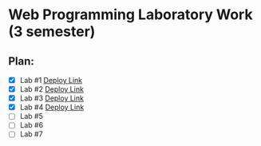 # Web Programming Laboratory Work (3 semester)
## Plan:
- [x] Lab #1  [Deploy Link](https://shavuhas.github.io/web-3-semester)
- [x] Lab #2  [Deploy Link](https://shavuhas.github.io/web-3-lab-2/main)
- [x] Lab #3  [Deploy Link](https://shavuhas.github.io/web-3-lab-3/responsive)
- [x] Lab #4  [Deploy Link](https://shavuhas.github.io/web-3-lab-4)
- [ ] Lab #5
- [ ] Lab #6
- [ ] Lab #7